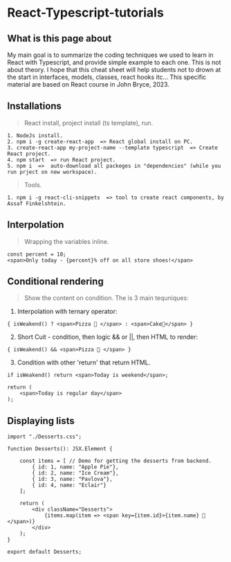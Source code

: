 # React-Typescript-tutorials

## What is this page about

My main goal is to summarize the coding techniques we used to learn in React with Typescript, and provide simple example to each one. This is not about theory. I hope that this cheat sheet will help students not to drown at the start in interfaces, models, classes, react hooks itc... This specific material are based on React course in John Bryce, 2023.  

## Installations

> React install, project install (ts template), run.
```
1. NodeJs install.
2. npm i -g create-react-app  => React global install on PC.
3. create-react-app my-project-name --template typescript  => Create React project.
4. npm start  => run React project.
5. npm i  =>  auto-download all packeges in "dependencies" (while you run prject on new workspace).
```
> Tools.
```
1. npm i -g react-cli-snippets  => tool to create react components, by Assaf Finkelshtein.
```

## Interpolation

> Wrapping the variables inline.
```
const percent = 10;
<span>Only today - {percent}% off on all store shoes!</span>
```

## Conditional rendering

> Show the content on condition. The is 3 main tequniques: 

1. Interpolation with ternary operator: 
```
{ isWeakend() ? <span>Pizza 🍕 </span> : <span>Cake🎂</span> }
```
2. Short Cuit - condition, then logic && or ||, then HTML to render:

```
{ isWeakend() && <span>Pizza 🍕 </span> }
```
3. Condition with other 'return' that return HTML.


```
if isWeakend() return <span>Today is weekend</span>;

return (
    <span>Today is regular day</span>
);
```

## Displaying lists

```
import "./Desserts.css";

function Desserts(): JSX.Element {

    const items = [ // Demo for getting the desserts from backend.
        { id: 1, name: "Apple Pie"},
        { id: 2, name: "Ice Cream"},
        { id: 3, name: "Pavlova"},
        { id: 4, name: "Eclair"}
    ];

    return (
        <div className="Desserts">
			{items.map(item => <span key={item.id}>{item.name} 🍧 </span>)}
        </div>
    );
}

export default Desserts;
```


